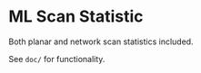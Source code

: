 # ML Scan Statistic
Both planar and network scan statistics included. 

See `doc/` for functionality.
